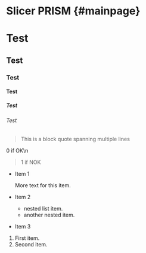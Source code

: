 Slicer PRISM {#mainpage}
=========

# Test
## Test
### Test
#### Test
##### Test
###### Test

> This is a block quote
> spanning multiple lines


0  if OK\n
>1 if NOK

- Item 1

  More text for this item.

- Item 2
  + nested list item.
  + another nested item.
- Item 3


1. First item.
2. Second item.